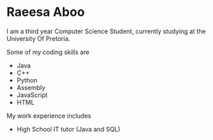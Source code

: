 <html>
<html lang="">
<head>

<link rel="stylesheet" type="text/css" href="styles4.css">


</head>

<body>

<h1>Raeesa Aboo</h1>


<p> I am a third year Computer Science Student, currently studying at the University Of Pretoria.</p>
<p> Some of my coding skills are </p>
<ul>
       <li> Java</li>
       <li> C++ </li>
       <li> Python </li>
       <li> Assembly </li>
       <li> JavaScript </li>
       <li> HTML </li>
       </ul> 

 <p> My work experience includes </p>
<ul>
       <li> High School IT tutor (Java and SQL) </li>
       
 </ul> 
</body>
</html> 
